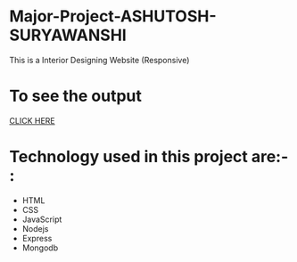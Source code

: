 # Major-Project-ASHUTOSH-SURYAWANSHI
This is a Interior Designing Website (Responsive)

# To see the output
[CLICK HERE](https://ashutoshvk18.github.io/Major-Project-ASHUTOSH-SURYAWANSHI/)

# Technology used in this project are:- :

* HTML 
* CSS
* JavaScript
* Nodejs
* Express
* Mongodb

